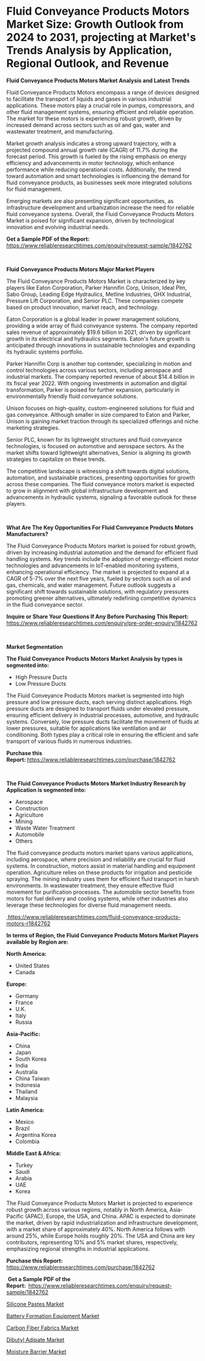 <p><h1>Fluid Conveyance Products Motors Market Size: Growth Outlook from 2024 to 2031, projecting at Market's Trends Analysis by Application, Regional Outlook, and Revenue</h1></p><p><strong>Fluid Conveyance Products Motors Market Analysis and Latest Trends</strong></p>
<p><p>Fluid Conveyance Products Motors encompass a range of devices designed to facilitate the transport of liquids and gases in various industrial applications. These motors play a crucial role in pumps, compressors, and other fluid management systems, ensuring efficient and reliable operation. The market for these motors is experiencing robust growth, driven by increased demand across sectors such as oil and gas, water and wastewater treatment, and manufacturing.</p><p>Market growth analysis indicates a strong upward trajectory, with a projected compound annual growth rate (CAGR) of 11.7% during the forecast period. This growth is fueled by the rising emphasis on energy efficiency and advancements in motor technology, which enhance performance while reducing operational costs. Additionally, the trend toward automation and smart technologies is influencing the demand for fluid conveyance products, as businesses seek more integrated solutions for fluid management.</p><p>Emerging markets are also presenting significant opportunities, as infrastructure development and urbanization increase the need for reliable fluid conveyance systems. Overall, the Fluid Conveyance Products Motors Market is poised for significant expansion, driven by technological innovation and evolving industrial needs.</p></p>
<p><strong>Get a Sample PDF of the Report:&nbsp;</strong> <a href="https://www.reliableresearchtimes.com/enquiry/request-sample/1842762?utm_campaign=1424&utm_medium=2&utm_source=Github&utm_content=ia&utm_term=16102024&utm_id=fluid-conveyance-products-motors">https://www.reliableresearchtimes.com/enquiry/request-sample/1842762</a></p>
<p>&nbsp;</p>
<p><strong>Fluid Conveyance Products Motors Major Market Players</strong></p>
<p><p>The Fluid Conveyance Products Motors Market is characterized by key players like Eaton Corporation, Parker Hannifin Corp, Unison, Ideal Plm, Sabo Group, Leading Edge Hydraulics, Metline Industries, GHX Industrial, Pressure Lift Corporation, and Senior PLC. These companies compete based on product innovation, market reach, and technology.</p><p>Eaton Corporation is a global leader in power management solutions, providing a wide array of fluid conveyance systems. The company reported sales revenue of approximately $19.6 billion in 2021, driven by significant growth in its electrical and hydraulics segments. Eaton's future growth is anticipated through innovations in sustainable technologies and expanding its hydraulic systems portfolio.</p><p>Parker Hannifin Corp is another top contender, specializing in motion and control technologies across various sectors, including aerospace and industrial markets. The company reported revenue of about $14.4 billion in its fiscal year 2022. With ongoing investments in automation and digital transformation, Parker is poised for further expansion, particularly in environmentally friendly fluid conveyance solutions.</p><p>Unison focuses on high-quality, custom-engineered solutions for fluid and gas conveyance. Although smaller in size compared to Eaton and Parker, Unison is gaining market traction through its specialized offerings and niche marketing strategies.</p><p>Senior PLC, known for its lightweight structures and fluid conveyance technologies, is focused on automotive and aerospace sectors. As the market shifts toward lightweight alternatives, Senior is aligning its growth strategies to capitalize on these trends.</p><p>The competitive landscape is witnessing a shift towards digital solutions, automation, and sustainable practices, presenting opportunities for growth across these companies. The fluid conveyance motors market is expected to grow in alignment with global infrastructure development and advancements in hydraulic systems, signaling a favorable outlook for these players.</p></p>
<p>&nbsp;</p>
<p><strong>What Are The Key Opportunities For Fluid Conveyance Products Motors Manufacturers?</strong></p>
<p><p>The Fluid Conveyance Products Motors market is poised for robust growth, driven by increasing industrial automation and the demand for efficient fluid handling systems. Key trends include the adoption of energy-efficient motor technologies and advancements in IoT-enabled monitoring systems, enhancing operational efficiency. The market is projected to expand at a CAGR of 5-7% over the next five years, fueled by sectors such as oil and gas, chemicals, and water management. Future outlook suggests a significant shift towards sustainable solutions, with regulatory pressures promoting greener alternatives, ultimately redefining competitive dynamics in the fluid conveyance sector.</p></p>
<p><strong>Inquire or Share Your Questions If Any Before Purchasing This Report:</strong> <a href="https://www.reliableresearchtimes.com/enquiry/pre-order-enquiry/1842762?utm_campaign=1424&utm_medium=2&utm_source=Github&utm_content=ia&utm_term=16102024&utm_id=fluid-conveyance-products-motors">https://www.reliableresearchtimes.com/enquiry/pre-order-enquiry/1842762</a></p>
<p>&nbsp;</p>
<p><strong>Market Segmentation</strong></p>
<p><strong>The Fluid Conveyance Products Motors Market Analysis by types is segmented into:</strong></p>
<p><ul><li>High Pressure Ducts</li><li>Low Pressure Ducts</li></ul></p>
<p><p>The Fluid Conveyance Products Motors market is segmented into high pressure and low pressure ducts, each serving distinct applications. High pressure ducts are designed to transport fluids under elevated pressure, ensuring efficient delivery in industrial processes, automotive, and hydraulic systems. Conversely, low pressure ducts facilitate the movement of fluids at lower pressures, suitable for applications like ventilation and air conditioning. Both types play a critical role in ensuring the efficient and safe transport of various fluids in numerous industries.</p></p>
<p><strong>Purchase this Report:&nbsp;</strong><a href="https://www.reliableresearchtimes.com/purchase/1842762?utm_campaign=1424&utm_medium=2&utm_source=Github&utm_content=ia&utm_term=16102024&utm_id=fluid-conveyance-products-motors">https://www.reliableresearchtimes.com/purchase/1842762</a></p>
<p>&nbsp;</p>
<p><strong>The Fluid Conveyance Products Motors Market Industry Research by Application is segmented into:</strong></p>
<p><ul><li>Aerospace</li><li>Construction</li><li>Agriculture</li><li>Mining</li><li>Waste Water Treatment</li><li>Automobile</li><li>Others</li></ul></p>
<p><p>The fluid conveyance products motors market spans various applications, including aerospace, where precision and reliability are crucial for fluid systems. In construction, motors assist in material handling and equipment operation. Agriculture relies on these products for irrigation and pesticide spraying. The mining industry uses them for efficient fluid transport in harsh environments. In wastewater treatment, they ensure effective fluid movement for purification processes. The automobile sector benefits from motors for fuel delivery and cooling systems, while other industries also leverage these technologies for diverse fluid management needs.</p></p>
<p><a href="https://www.reliableresearchtimes.com/fluid-conveyance-products-motors-r1842762?utm_campaign=1424&utm_medium=2&utm_source=Github&utm_content=ia&utm_term=16102024&utm_id=fluid-conveyance-products-motors">&nbsp;https://www.reliableresearchtimes.com/fluid-conveyance-products-motors-r1842762</a></p>
<p><strong>In terms of Region, the Fluid Conveyance Products Motors Market Players available by Region are:</strong></p>
<p>
    <p> <strong> North America: </strong>
        <ul>
            <li>United States</li>
            <li>Canada</li>
        </ul>
        </p> 
    <p> <strong> Europe: </strong>
        <ul>
            <li>Germany</li>
            <li>France</li>
            <li>U.K.</li>
            <li>Italy</li>
            <li>Russia</li>
        </ul>
        </p> 
    <p> <strong> Asia-Pacific: </strong>
        <ul>
            <li>China</li>
            <li>Japan</li>
            <li>South Korea</li>
            <li>India</li>
            <li>Australia</li>
            <li>China Taiwan</li>
            <li>Indonesia</li>
            <li>Thailand</li>
            <li>Malaysia</li>
        </ul>
        </p> 
    <p> <strong> Latin America: </strong>
        <ul>
            <li>Mexico</li>
            <li>Brazil</li>
            <li>Argentina Korea</li>
            <li>Colombia</li>
        </ul>
        </p> 
    <p> <strong> Middle East & Africa: </strong>
        <ul>
            <li>Turkey</li>
            <li>Saudi</li>
            <li>Arabia</li>
            <li>UAE</li>
            <li>Korea</li>
        </ul>
    </p>
    </p>
<p><p>The Fluid Conveyance Products Motors Market is projected to experience robust growth across various regions, notably in North America, Asia-Pacific (APAC), Europe, the USA, and China. APAC is expected to dominate the market, driven by rapid industrialization and infrastructure development, with a market share of approximately 40%. North America follows with around 25%, while Europe holds roughly 20%. The USA and China are key contributors, representing 10% and 5% market shares, respectively, emphasizing regional strengths in industrial applications.</p></p>
<p><strong>Purchase this Report: </strong><a href="https://www.reliableresearchtimes.com/purchase/1842762?utm_campaign=1424&utm_medium=2&utm_source=Github&utm_content=ia&utm_term=16102024&utm_id=fluid-conveyance-products-motors">https://www.reliableresearchtimes.com/purchase/1842762</a></p>
<p>&nbsp;<strong>Get a Sample PDF of the Report:&nbsp;&nbsp;</strong><a href="https://www.reliableresearchtimes.com/enquiry/request-sample/1842762?utm_campaign=1424&utm_medium=2&utm_source=Github&utm_content=ia&utm_term=16102024&utm_id=fluid-conveyance-products-motors">https://www.reliableresearchtimes.com/enquiry/request-sample/1842762</a></p>
<p><strong></strong></p>
<p><p><a href="https://www.linkedin.com/pulse/silicone-pastes-market-segmentation-geographical-regions-kkzve?utm_campaign=1424&utm_medium=2&utm_source=Github&utm_content=ia&utm_term=16102024&utm_id=fluid-conveyance-products-motors">Silicone Pastes Market</a></p><p><a href="https://issuu.com/reportprime-2/docs/battery-formation-equipment-market-_55b531d41bb969?utm_campaign=1424&utm_medium=2&utm_source=Github&utm_content=ia&utm_term=16102024&utm_id=fluid-conveyance-products-motors">Battery Formation Equipment Market</a></p><p><a href="https://www.linkedin.com/pulse/carbon-fiber-fabrics-market-report-product-type-end-oktee?utm_campaign=1424&utm_medium=2&utm_source=Github&utm_content=ia&utm_term=16102024&utm_id=fluid-conveyance-products-motors">Carbon Fiber Fabrics Market</a></p><p><a href="https://www.linkedin.com/pulse/deep-dive-dibutyl-adipate-market-itstrends-segmentation-9tsqe?utm_campaign=1424&utm_medium=2&utm_source=Github&utm_content=ia&utm_term=16102024&utm_id=fluid-conveyance-products-motors">Dibutyl Adipate Market</a></p><p><a href="https://www.linkedin.com/pulse/moisture-barrier-market-overview-regional-outlook-competitive-jts0e?utm_campaign=1424&utm_medium=2&utm_source=Github&utm_content=ia&utm_term=16102024&utm_id=fluid-conveyance-products-motors">Moisture Barrier Market</a></p></p>